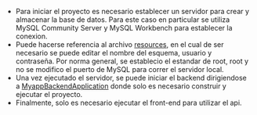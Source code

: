 * Para iniciar el proyecto es necesario establecer un servidor para crear y almacenar la base de datos. Para este caso en particular se utiliza MySQL Community Server y MySQL Workbench para establecer la conexion. 
* Puede hacerse referencia al archivo [resources](https://github.com/epsilon598/Parcial2BackEnd/blob/master/src/main/resources/application.properties), en el cual de ser necesario se puede editar el nombre del esquema, usuario y contraseña. Por norma general, se establecio el estandar de root, root y no se modifico el puerto de MySQL para correr el servidor local.
* Una vez ejecutado el servidor, se puede iniciar el backend dirigiendose a [MyappBackendApplication](https://github.com/epsilon598/Parcial2BackEnd/blob/master/src/main/java/com/example/myappbackend/MyappbackendApplication.java) donde solo es necesario construir y ejecutar el proyecto.
* Finalmente, solo es necesario ejecutar el front-end para utilizar el api.
